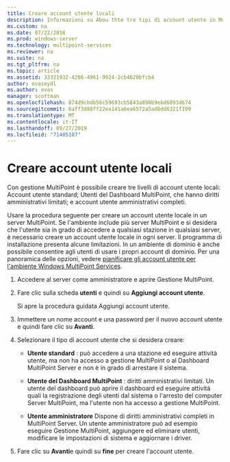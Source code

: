 ```yaml
---
title: Creare account utente locali
description: Informazioni su Abou thte tre tipi di account utente in MultiPoint Services
ms.custom: na
ms.date: 07/22/2016
ms.prod: windows-server
ms.technology: multipoint-services
ms.reviewer: na
ms.suite: na
ms.tgt_pltfrm: na
ms.topic: article
ms.assetid: 33321932-4266-4961-9924-2cb4620bfcb4
author: evaseydl
ms.author: evas
manager: scottman
ms.openlocfilehash: 874d9cbdb56c59693cb5843a898b9ebd6893d674
ms.sourcegitcommit: 6aff3d88ff22ea141a6ea6572a5ad8dd6321f199
ms.translationtype: MT
ms.contentlocale: it-IT
ms.lasthandoff: 09/27/2019
ms.locfileid: "71405107"
---
```

# <a name="create-local-user-accounts"></a>Creare account utente locali
Con gestione MultiPoint è possibile creare tre livelli di account utente locali: Account utente standard; Utenti del Dashboard MultiPoint, che hanno diritti amministrativi limitati; e account utente amministrativi completi.  
  
Usare la procedura seguente per creare un account utente locale in un server MultiPoint. Se l'ambiente include più server MultiPoint e si desidera che l'utente sia in grado di accedere a qualsiasi stazione in qualsiasi server, è necessario creare un account utente locale in ogni server. Il programma di installazione presenta alcune limitazioni. In un ambiente di dominio è anche possibile consentire agli utenti di usare i propri account di dominio. Per una panoramica delle opzioni, vedere [pianificare gli account utente per l'ambiente Windows MultiPoint Services](Plan-user-accounts-for-your-MultiPoint-services-environment.md).  
   
1.  Accedere al server come amministratore e aprire Gestione MultiPoint.  
  
2.  Fare clic sulla scheda **utenti** e quindi su **Aggiungi account utente**.  
  
    Si apre la procedura guidata Aggiungi account utente.  
  
3.  Immettere un nome account e una password per il nuovo account utente e quindi fare clic su **Avanti**.  
  
4.  Selezionare il tipo di account utente che si desidera creare:  
  
    -   **Utente standard** : può accedere a una stazione ed eseguire attività utente, ma non ha accesso a gestione MultiPoint o al Dashboard MultiPoint Server e non è in grado di arrestare il sistema.  
  
    -   **Utente del Dashboard MultiPoint** : diritti amministrativi limitati. Un utente del dashboard può aprire il dashboard ed eseguire attività quali la registrazione degli utenti dal sistema o l'arresto del computer Server MultiPoint, ma l'utente non ha accesso a gestione MultiPoint.  
  
    -   **Utente amministratore** Dispone di diritti amministrativi completi in MultiPoint Server. Un utente amministratore può ad esempio eseguire Gestione MultiPoint, aggiungere ed eliminare utenti, modificare le impostazioni di sistema e aggiornare i driver.  
  
5.  Fare clic su **Avanti**e quindi su **fine** per creare l'account utente.
